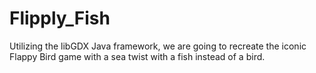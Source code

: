 # Flipply_Fish
 Utilizing the libGDX Java framework, we are going to recreate the iconic Flappy Bird game with a sea twist with a fish instead of a bird.
